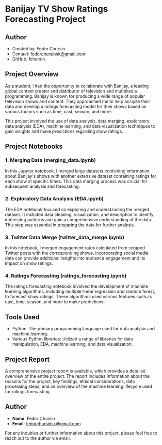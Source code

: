 # Banijay TV Show Ratings Forecasting Project

## Author
- Created by: Fedor Chursin
- Contact: fedorchursinsk@gmail.com
- GitHub: fchursin

## Project Overview

As a student, I had the opportunity to collaborate with Banijay, a leading global content creator and distributor of television and multimedia programming. Banijay is known for producing a wide range of popular television shows and content. They approached me to help analyze their data and develop a ratings forecasting model for their shows based on various factors such as time, cast, season, and more.

This project involved the use of data analysis, data merging, exploratory data analysis (EDA), machine learning, and data visualization techniques to gain insights and make predictions regarding show ratings.

## Project Notebooks

### 1. Merging Data (merging_data.ipynb)

In this Jupyter notebook, I merged large datasets containing information about Banijay's shows with another extensive dataset containing ratings for each show at specific times. This data merging process was crucial for subsequent analysis and forecasting.

### 2. Exploratory Data Analysis (EDA.ipynb)

The EDA notebook focused on exploring and understanding the merged dataset. It included data cleaning, visualization, and description to identify interesting patterns and gain a comprehensive understanding of the data. This step was essential in preparing the data for further analysis.

### 3. Twitter Data Merge (twitter_data_merge.ipynb)

In this notebook, I merged engagement rates calculated from scraped Twitter posts with the corresponding shows. Incorporating social media data can provide additional insights into audience engagement and its impact on show ratings.

### 4. Ratings Forecasting (ratings_forecasting.ipynb)

The ratings forecasting notebook involved the development of machine learning algorithms, including multiple linear regression and random forest, to forecast show ratings. These algorithms used various features such as cast, time, season, and more to make predictions.

## Tools Used

- Python: The primary programming language used for data analysis and machine learning.
- Various Python libraries: Utilized a range of libraries for data manipulation, EDA, machine learning, and data visualization.

## Project Report

A comprehensive project report is available, which provides a detailed overview of the entire project. The report includes information about the reasons for the project, key findings, ethical considerations, data processing steps, and an overview of the machine learning lifecycle used for ratings forecasting.

## Author

- **Name**: Fedor Chursin
- **Email**: fedorchursinsk@gmail.com

For any inquiries or further information about this project, please feel free to reach out to the author via email.